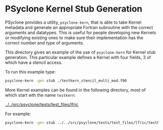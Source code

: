 # PSyclone Kernel Stub Generation

PSyclone provides a utility, `psyclone-kern`, that is able to
take Kernel metadata and generate an appropriate Fortran subroutine
with the correct arguments and datatypes. This is useful for people
developing new Kernels or modifying existing ones to make sure their
implementation has the correct number and type of arguments.

This directory gives an example of the use of `psyclone-kern` for
Kernel stub generation. This particular example defines a Kernel with
four fields, 3 of which have a stencil access.

To run this example type:

```sh
psyclone-kern -gen stub ./testkern_stencil_multi_mod.f90
```

More Kernel examples can be found in the following directory, most of
which start wth the name `testkern`:

[../../src/psyclone/tests/test_files/lfric](../../src/psyclone/tests/test_files/lfric)

For example:

```sh
psyclone-kern -gen stub ../../src/psyclone/tests/test_files/lfric/testkern_qr.F90
```
